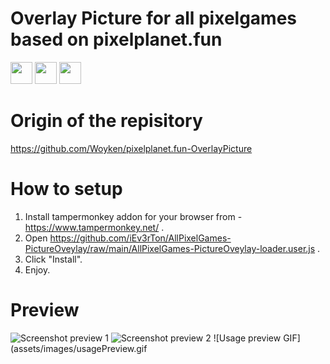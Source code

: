 # Overlay Picture for all pixelgames based on pixelplanet.fun

<a href="https://forthebadge.com"><img src="https://forthebadge.com/images/badges/made-with-typescript.svg" height="35"></a>
<a href="https://forthebadge.com"><img src="https://forthebadge.com/images/badges/gluten-free.svg" height="35"></a>
<a href="https://forthebadge.com"><img src="https://forthebadge.com/images/badges/powered-by-coders-sweat.svg" height="35"></a>

# Origin of the repisitory
<https://github.com/Woyken/pixelplanet.fun-OverlayPicture>

# How to setup

1. Install tampermonkey addon for your browser from - <https://www.tampermonkey.net/> .
2. Open <https://github.com/iEv3rTon/AllPixelGames-PictureOveylay/raw/main/AllPixelGames-PictureOveylay-loader.user.js> .
3. Click "Install".
4. Enjoy.

# Preview

![Screenshot preview 1](assets/images/Screenshot1.png)
![Screenshot preview 2](assets/images/Screenshot2.png)
![Usage preview GIF](assets/images/usagePreview.gif
